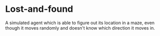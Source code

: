 # Lost-and-found
A simulated agent which is able to figure out its location in a maze, even though it moves randomly and doesn't know which direction it moves in.
